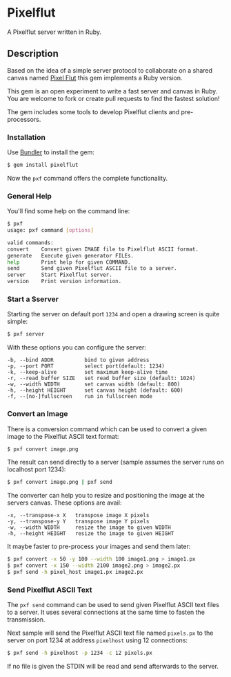 # Pixelflut

A Pixelflut server written in Ruby.

## Description

Based on the idea of a simple server protocol to collaborate on a shared canvas named [Pixel Flut](https://cccgoe.de/wiki/Pixelflut) this gem implements a Ruby version.

This gem is an open experiment to write a fast server and canvas in Ruby. You are welcome to fork or create pull requests to find the fastest solution!

The gem includes some tools to develop Pixelflut clients and pre-processors.

### Installation

Use [Bundler](http://gembundler.com/) to install the gem:

```bash
$ gem install pixelflut
```

Now the `pxf` command offers the complete functionality.

### General Help

You'll find some help on the command line:

```bash
$ pxf
usage: pxf command [options]

valid commands:
convert    Convert given IMAGE file to Pixelflut ASCII format.
generate   Execute given generator FILEs.
help       Print help for given COMMAND.
send       Send given Pixelflut ASCII file to a server.
server     Start Pixelflut server.
version    Print version information.
```

### Start a Sserver

Starting the server on default port `1234` and open a drawing screen is quite simple:

```bash
$ pxf server
```

With these options you can configure the server:

```
-b, --bind ADDR          bind to given address
-p, --port PORT          select port(default: 1234)
-k, --keep-alive         set maximum keep-alive time
-r, --read_buffer SIZE   set read buffer size (default: 1024)
-w, --width WIDTH        set canvas width (default: 800)
-h, --height HEIGHT      set canvas height (default: 600)
-f, --[no-]fullscreen    run in fullscreen mode
```

### Convert an Image

There is a conversion command which can be used to convert a given image to the Pixelflut ASCII text format:

```bash
$ pxf convert image.png
```

The result can send directly to a server (sample assumes the server runs on localhost port 1234):

```bash
$ pxf convert image.png | pxf send
```

The converter can help you to resize and positioning the image at the servers canvas. These options are avail:

```
-x, --transpose-x X   transpose image X pixels
-y, --transpose-y Y   transpose image Y pixels
-w, --width WIDTH     resize the image to given WIDTH
-h, --height HEIGHT   resize the image to given HEIGHT
```

It maybe faster to pre-process your images and send them later:

```bash
$ pxf convert -x 50 -y 100 --width 100 image1.png > image1.px
$ pxf convert -x 150 --width 2100 image2.png > image2.px
$ pxf send -h pixel_host image1.px image2.px
```

### Send Pixelflut ASCII Text

The `pxf send` command can be used to send given Pixelflut ASCII text files to a server. It uses several connections at the same time to fasten the transmission.

Next sample will send the Pixelflut ASCII text file named `pixels.px` to the server on port 1234 at address `pixelhost` using 12 connections:

```bash
$ pxf send -h pixelhost -p 1234 -c 12 pixels.px
```

If no file is given the STDIN will be read and send afterwards to the server.
